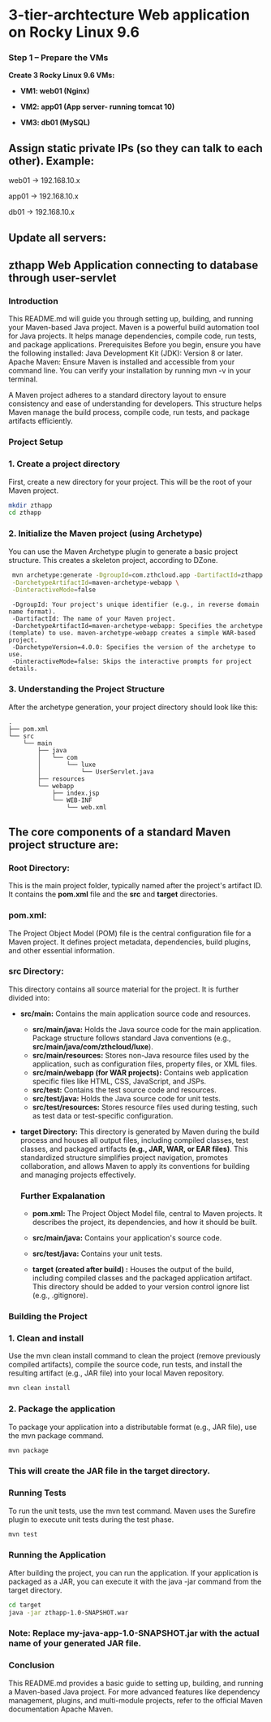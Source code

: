 # 3-tier-archtecture Web application on Rocky Linux 9.6

### Step 1 – Prepare the VMs
**Create 3 Rocky Linux 9.6 VMs:**

* **VM1: web01 (Nginx)**

* **VM2: app01 (App server- running tomcat 10)**

* **VM3: db01 (MySQL)**

## Assign static private IPs (so they can talk to each other). Example:

web01 → 192.168.10.x

app01 → 192.168.10.x

db01 → 192.168.10.x

## Update all servers:


## zthapp Web Application connecting to database through user-servlet

### Introduction

This README.md will guide you through setting up, building, and running your Maven-based Java project. Maven is a powerful build automation tool for Java projects. It helps manage dependencies, compile code, run tests, and package applications.
Prerequisites
Before you begin, ensure you have the following installed:
Java Development Kit (JDK): Version 8 or later.
Apache Maven: Ensure Maven is installed and accessible from your command line. You can verify your installation by running mvn -v in your terminal.

A Maven project adheres to a standard directory layout to ensure consistency and ease of understanding for developers. This structure helps Maven manage the build process, compile code, run tests, and package artifacts efficiently.



### Project Setup

### 1. Create a project directory
First, create a new directory for your project. This will be the root of your Maven project.

```bash
mkdir zthapp
cd zthapp
```

### 2. Initialize the Maven project (using Archetype)
You can use the Maven Archetype plugin to generate a basic project structure. This creates a skeleton project, according to DZone.

```bash
 mvn archetype:generate -DgroupId=com.zthcloud.app -DartifactId=zthapp \
 -DarchetypeArtifactId=maven-archetype-webapp \
 -DinteractiveMode=false
```

```
 -DgroupId: Your project's unique identifier (e.g., in reverse domain name format).
 -DartifactId: The name of your Maven project.
 -DarchetypeArtifactId=maven-archetype-webapp: Specifies the archetype (template) to use. maven-archetype-webapp creates a simple WAR-based project.
 -DarchetypeVersion=4.0.0: Specifies the version of the archetype to use.
 -DinteractiveMode=false: Skips the interactive prompts for project details.
```

### 3. Understanding the Project Structure
After the archetype generation, your project directory should look like this:

```
.
├── pom.xml
└── src
    └── main
        ├── java
        │   └── com
        │       └── luxe
        │           └── UserServlet.java
        ├── resources
        └── webapp
            ├── index.jsp
            └── WEB-INF
                └── web.xml
```


## The core components of a standard Maven project structure are:
### Root Directory:
This is the main project folder, typically named after the project's artifact ID. It contains the **pom.xml** file and the **src** and **target** directories.

### pom.xml:
The Project Object Model (POM) file is the central configuration file for a Maven project. It defines project metadata, dependencies, build plugins, and other essential information.

### src Directory:

This directory contains all source material for the project. It is further divided into:

* **src/main:** Contains the main application source code and resources.
    * **src/main/java:** Holds the Java source code for the main application. Package structure follows standard Java conventions (e.g., **src/main/java/com/zthcloud/luxe**).
    * **src/main/resources:** Stores non-Java resource files used by the application, such as configuration files, property files, or XML files.
    * **src/main/webapp (for WAR projects):** Contains web application specific files like HTML, CSS, JavaScript, and JSPs.
    * **src/test:** Contains the test source code and resources.
    * **src/test/java:** Holds the Java source code for unit tests.
    * **src/test/resources:** Stores resource files used during testing, such as test data or test-specific configuration.

* **target Directory:**
This directory is generated by Maven during the build process and houses all output files, including compiled classes, test classes, and packaged artifacts **(e.g., JAR, WAR, or EAR files)**.
This standardized structure simplifies project navigation, promotes collaboration, and allows Maven to apply its conventions for building and managing projects effectively.


     ### Further Expalanation
   * **pom.xml:** The Project Object Model file, central to Maven projects. It describes the project, its dependencies, and how it should be built.
   * **src/main/java:** Contains your application's source code.
   * **src/test/java:** Contains your unit tests.
     
   * **target (created after build) :** Houses the output of the build, including compiled classes and the packaged application artifact. This directory should be added to your version control ignore list (e.g.,
        .gitignore).   

### Building the Project

### 1. Clean and install
Use the mvn clean install command to clean the project (remove previously compiled artifacts), compile the source code, run tests, and install the resulting artifact (e.g., JAR file) into your local Maven repository.

```bash
mvn clean install
```

### 2. Package the application
To package your application into a distributable format (e.g., JAR file), use the mvn package command.

```bash
mvn package
```

### This will create the JAR file in the target directory.

### Running Tests
To run the unit tests, use the mvn test command. Maven uses the Surefire plugin to execute unit tests during the test phase.

```bash
mvn test
```

### Running the Application
After building the project, you can run the application. If your application is packaged as a JAR, you can execute it with the java -jar command from the target directory.

```bash
cd target
java -jar zthapp-1.0-SNAPSHOT.war
```


### Note: Replace my-java-app-1.0-SNAPSHOT.jar with the actual name of your generated JAR file.

### Conclusion
This README.md provides a basic guide to setting up, building, and running a Maven-based Java project. For more advanced features like dependency management, plugins, and multi-module projects, refer to the official Maven documentation Apache Maven.



